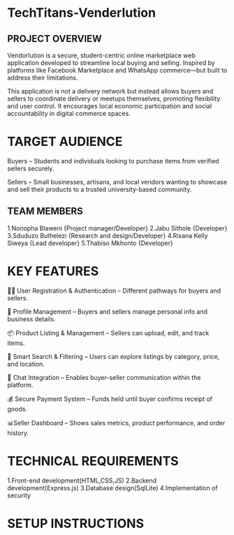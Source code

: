 # TechTitans-Venderlution

## PROJECT OVERVIEW
Vendorlution is a secure, student-centric online marketplace web application developed to streamline local buying and selling. Inspired by platforms like Facebook Marketplace and WhatsApp commerce—but built to address their limitations.

This application is not a delivery network but instead allows buyers and sellers to coordinate delivery or meetups themselves, promoting flexibility and user control. It encourages local economic participation and social accountability in digital commerce spaces.

# TARGET AUDIENCE
Buyers – Students and individuals looking to purchase items from verified sellers securely.

Sellers – Small businesses, artisans, and local vendors wanting to showcase and sell their products to a trusted university-based community.

## TEAM MEMBERS 
1.Nonopha Blaweni {Project manager/Developer}
2.Jabu Sithole {Developer}
3.Sduduzo Buthelezi {Research and design/Developer}
4.Risana Kelly Siweya {Lead developer}
5.Thabiso Mkhonto {Developer}

# KEY FEATURES 
🧑‍💻 User Registration & Authentication – Different pathways for buyers and sellers.

👤 Profile Management – Buyers and sellers manage personal info and business details.

📦 Product Listing & Management – Sellers can upload, edit, and track items.

🔎 Smart Search & Filtering – Users can explore listings by category, price, and location.

💬 Chat Integration – Enables buyer-seller communication within the platform.

💰 Secure Payment System – Funds held until buyer confirms receipt of goods.

📊Seller Dashboard – Shows sales metrics, product performance, and order history.

# TECHNICAL REQUIREMENTS 
1.Front-end development(HTML,CSS,JS)
2.Backend development(Express.js)
3.Database design(SqlLite)
4.Implementation of security

# SETUP INSTRUCTIONS 






